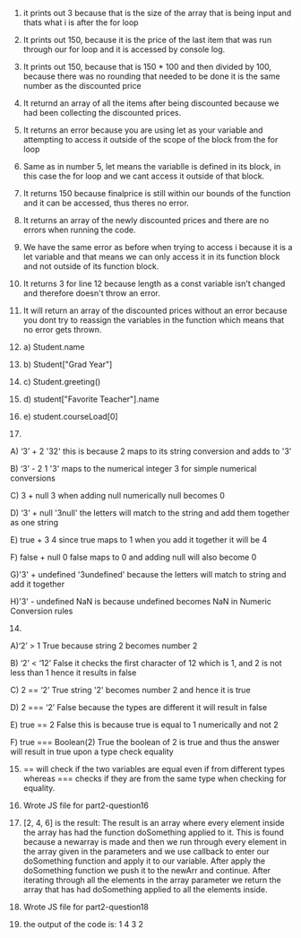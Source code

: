 1. it prints out 3 because that is the size of the array that is being input and thats what i is after the for loop

2. It prints out 150, because it is the price of the last item that was run through our for loop and it is accessed by console log.

3. It prints out 150, because that is 150 * 100 and then divided by 100, because there was no rounding that needed to be done it is the same
number as the discounted price

4. It returnd an array of all the items after being discounted because we had been collecting the discounted prices.

5. It returns an error because you are using let as your variable and attempting to access it outside of the scope of the block from the for loop
   
6.  Same as in number 5, let means the variablle is defined in its block, in this case the for loop and we cant access it outside of that block.
   
7.  It returns 150 because finalprice is still within our bounds of the function and it can be accessed, thus theres no error.
   
8.  It returns an array of the newly discounted prices and there are no errors when running the code.
   
9.  We have the same error as before when trying to access i because it is a let variable and that means we can only access it in its function block and not outside
of its function block.

10. It returns 3 for line 12 because length as a const variable isn't changed and therefore doesn't throw an error. 
    
11. It will return an array of the discounted prices without an error because you dont try to reassign the variables in the function which 
means that no error gets thrown.
    
12. a) Student.name
    
12. b) Student["Grad Year"]
    
12. c) Student.greeting() 

12. d) student["Favorite Teacher"].name
    
12. e) student.courseLoad[0] 
     
13.  
A) ‘3’ + 2
'32' this is because 2 maps to its string conversion and adds to '3' 

B) ‘3’ - 2
1 '3' maps to the numerical integer 3 for simple numerical conversions

C) 3 + null
3 when adding null numerically null becomes 0

D) ‘3’ + null
'3null' the letters will match to the string and add them together as one string

E) true + 3
4 since true maps to 1 when you add it together it will be 4

F) false + null
0  false maps to 0 and adding null will also become 0

G)'3' + undefined
'3undefined' because the letters will match to string and add it together

H)'3' - undefined
NaN is because undefined becomes NaN in Numeric Conversion rules

14. 
A)‘2’ > 1
True because string 2 becomes number 2

B) ‘2’ < ‘12’
False it checks the first character of 12 which is 1, and 2 is not less than 1 hence it results in false

C) 2 == ‘2’
True string '2' becomes number 2 and hence it is true


D) 2 === ‘2’
False because the types are different it will result in false

E) true == 2
False this is because true is equal to 1 numerically and not 2

F) true === Boolean(2)
True the boolean of 2 is true and thus the answer will result in true upon a type check equality
    
15.  == will check if the two variables are equal even if from different types whereas === checks if they are from the same type 
when checking for equality. 
    
16.  Wrote JS file for part2-question16
    
17.  [2, 4, 6] is the result: The result is an array where every element inside the array has had the function doSomething applied to it. This is found because
a newarray is made and then we run through every element in the array given in the parameters and we use callback to enter our doSomething
function and apply it to our variable. After apply the doSomething function we push it to the newArr and continue. After iterating through
all the elements in the array parameter we return the array that has had doSomething applied to all the elements inside. 

18.  Wrote JS file for part2-question18
    
19.  the output of the code is:
1
4
3
2
    
